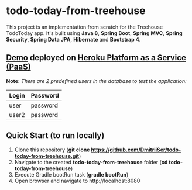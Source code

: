 # todo-today-from-treehouse

This project is an implementation from scratch for the Treehouse TodoToday app.
It's built using **Java 8**, **Spring Boot**, **Spring MVC**, **Spring Security**, **Spring Data JPA**, **Hibernate** and **Bootstrap 4**.

## [Demo](https://heroku-todo-today.herokuapp.com) deployed on [Heroku Platform as a Service (PaaS)](https://www.heroku.com/platform)
**Note:** *There are 2 predefined users in the database to test the application:*
<table>
  <thead>
    <tr>
      <th>Login</th>
      <th>Password</th>
    </tr>
  </thead>
  <tbody>
    <tr>
      <td>user</td>
      <td>password</td>
    </tr>
    <tr>
      <td>user2</td>
      <td>password</td>
    </tr>    
  </tbody>
</table>

## Quick Start (to run locally)

1) Clone this repository (**git clone https://github.com/DmitriiSer/todo-today-from-treehouse.git**) 
2) Navigate to the created **todo-today-from-treehouse** folder (**cd todo-today-from-treehouse**)
3) Execute Gradle bootRun task (**gradle bootRun**)
4) Open browser and navigate to http://localhost:8080
